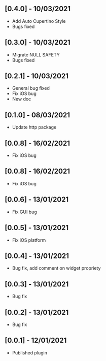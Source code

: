 ## [0.4.0] - 10/03/2021
* Add Auto Cupertino Style
* Bugs fixed

## [0.3.0] - 10/03/2021
* Migrate NULL SAFETY
* Bugs fixed

## [0.2.1] - 10/03/2021

* General bug fixed
* Fix iOS bug
* New doc

## [0.1.0] - 08/03/2021

* Update http package

## [0.0.8] - 16/02/2021

* Fix iOS bug

## [0.0.8] - 16/02/2021

* Fix iOS bug

## [0.0.6] - 13/01/2021

* Fix GUI bug

## [0.0.5] - 13/01/2021

* Fix iOS platform

## [0.0.4] - 13/01/2021

* Bug fix, add comment on widget propriety

## [0.0.3] - 13/01/2021

* Bug fix

## [0.0.2] - 13/01/2021

* Bug fix

## [0.0.1] - 12/01/2021

* Published plugin
